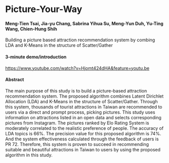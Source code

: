 # Picture-Your-Way
#### Meng-Tien Tsai, Jia-yu Chang, Sabrina Yihua Su, Meng-Yun Duh, Yu-Ting Wang, Chien-Hung Shih
Building a picture based attraction recommendation system by combing LDA and K-Means in the structure of Scatter/Gather
#### 3-minute demo/introduction
https://www.youtube.com/watch?v=Hjomt424dHA&feature=youtu.be
#### Abstract
The main purpose of this study is to build a picture-based attraction recommendation system. The proposed algorithm combines Latent Dirichlet Allocation (LDA) and K-Means in the structure of Scatter/Gather. Through this system, thousands of tourist attractions in Taiwan are recommended to users via a direct and prompt process, picking pictures. This study uses information on attractions listed in an open data and selects corresponding pictures from Instagram. The pictures ranked by Elo Rating System is moderately correlated to the
realistic preference of people. The accuracy of LDA topics is 66%. The precision value for this proposed algorithm is 74%. And the system effectiveness calculated through the feedback of users is PR 72. Therefore, this system is proven to succeed in recommending suitable and beautiful attractions in Taiwan to users by using the proposed algorithm
in this study. 
